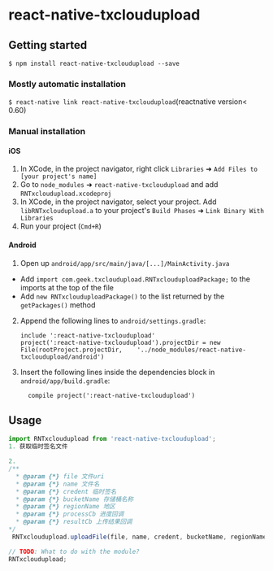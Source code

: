 
# react-native-txcloudupload

## Getting started

`$ npm install react-native-txcloudupload --save`

### Mostly automatic installation

`$ react-native link react-native-txcloudupload`(reactnative version< 0.60)

### Manual installation


#### iOS

1. In XCode, in the project navigator, right click `Libraries` ➜ `Add Files to [your project's name]`
2. Go to `node_modules` ➜ `react-native-txcloudupload` and add `RNTxcloudupload.xcodeproj`
3. In XCode, in the project navigator, select your project. Add `libRNTxcloudupload.a` to your project's `Build Phases` ➜ `Link Binary With Libraries`
4. Run your project (`Cmd+R`)

#### Android

1. Open up `android/app/src/main/java/[...]/MainActivity.java`
  - Add `import com.geek.txcloudupload.RNTxclouduploadPackage;` to the imports at the top of the file
  - Add `new RNTxclouduploadPackage()` to the list returned by the `getPackages()` method
2. Append the following lines to `android/settings.gradle`:
  	```
  	include ':react-native-txcloudupload'
  	project(':react-native-txcloudupload').projectDir = new File(rootProject.projectDir, 	'../node_modules/react-native-txcloudupload/android')
  	```
3. Insert the following lines inside the dependencies block in `android/app/build.gradle`:
  	```
      compile project(':react-native-txcloudupload')
  	```


## Usage
```javascript
import RNTxcloudupload from 'react-native-txcloudupload';
1. 获取临时签名文件

2. 
/**
  * @param {*} file 文件uri
  * @param {*} name 文件名
  * @param {*} credent 临时签名
  * @param {*} bucketName 存储桶名称
  * @param {*} regionName 地区
  * @param {*} processCb 进度回调
  * @param {*} resultCb 上传结果回调
*/
 RNTxcloudupload.uploadFile(file, name, credent, bucketName, regionName, processCb, resultCb)

// TODO: What to do with the module?
RNTxcloudupload;
```
  